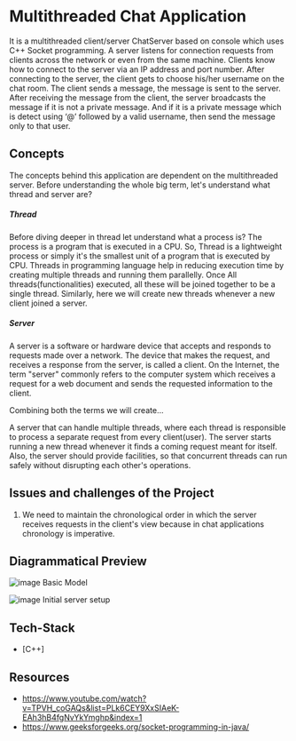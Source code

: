 # Multithreaded Chat Application

It is a multithreaded client/server ChatServer based on console which uses C++ Socket programming. A server listens for connection requests from clients across the network or even from the same machine. Clients know how to connect to the server via an IP address and port number. After connecting to the server, the client gets to choose his/her username on the chat room. The client sends a message, the message is sent to the server. After receiving the message from the client, the server broadcasts the message if it is not a private message. And if it is a private message which is detect using ‘@’ followed by a valid username, then send the message only to that user.



## Concepts
The concepts behind this application are dependent on the multithreaded server. Before understanding the whole big term, let's understand what thread and server are?
##### Thread
Before diving deeper in thread let understand what a process is?
The process is a program that is executed in a CPU. So, Thread is a lightweight process or simply it's the smallest unit of a program that is executed by CPU. Threads in programming language help in reducing execution time by creating multiple threads and running them parallelly.
Once All threads(functionalities) executed, all these will be joined together to be a single thread. Similarly, here we will create new threads whenever a new client joined a server.
##### Server
A server is a software or hardware device that accepts and responds to requests made over a network. The device that makes the request, and receives a response from the server, is called a client. On the Internet, the term "server" commonly refers to the computer system which receives a request for a web document and sends the requested information to the client.

Combining both the terms we will create...

A server that can handle multiple threads, where each thread is responsible to process a separate request from every client(user). The server starts running a new thread whenever it finds a coming request meant for itself. Also, the server should provide facilities, so that concurrent threads can run safely without disrupting each other's operations.

## Issues and challenges of the Project
1. We need to maintain the chronological order in which the server receives requests in the client's view because in chat applications chronology is imperative.

## Diagrammatical Preview
![image](https://user-images.githubusercontent.com/42748556/75666415-c7ccde80-5c9b-11ea-984b-ba7fe3d3f224.png)
Basic Model

![image](https://user-images.githubusercontent.com/42748556/75666596-14181e80-5c9c-11ea-810b-94efbb19ad16.png)
Initial server setup

## Tech-Stack
- [C++]

## Resources

 - https://www.youtube.com/watch?v=TPVH_coGAQs&list=PLk6CEY9XxSIAeK-EAh3hB4fgNvYkYmghp&index=1
 - https://www.geeksforgeeks.org/socket-programming-in-java/
